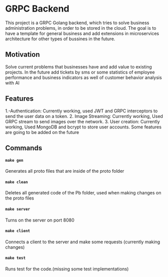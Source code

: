 # GRPC Backend
This project is a GRPC Golang backend, which tries to solve business administration problems, in order to be stored in the cloud.
The goal is to have a template for general business and add extensions in microservices architecture for other types of bussines in the future.

## Motivation
Solve current problems that businesses have and add value to existing projects.
In the future add tickets by sms or some statistics of employee performance and business indicators as well
of customer behavior analysis with AI
## Features
1.-Authentication: Currently working, used JWT and GRPC interceptors to send the user data on a token.
2. Image Streaming: Currently working, Used GRPC stream to send images over the network.
3. User creation: Currently working, Used MongoDB and bcrypt to store user accounts.
Some features are going to be added on the future
## Commands
#### `make gen`
Generates all proto files that are inside of the proto folder
#### `make clean`
Deletes all generated code of the Pb folder, used when making changes on the proto files
#### `make server`
Turns on the server on port 8080
#### `make client`
Connects a client to the server and make some requests (currently making changes)
#### `make test`
Runs test for the code.(missing some test implementations)

